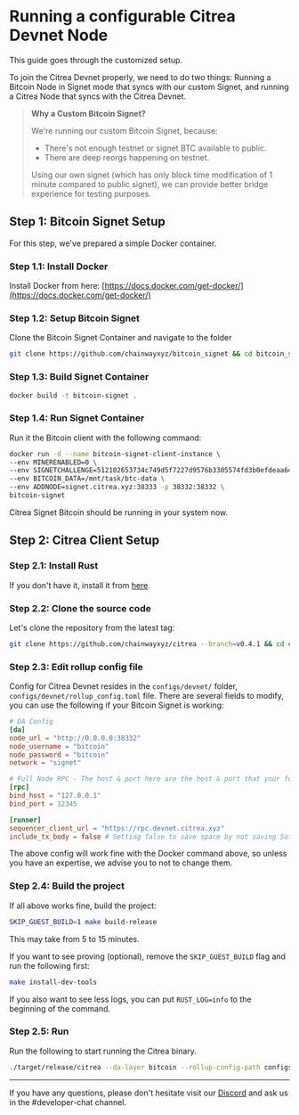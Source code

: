 
# Running a configurable Citrea Devnet Node

This guide goes through the customized setup.

To join the Citrea Devnet properly, we need to do two things: Running a Bitcoin Node in Signet mode that syncs with our custom Signet, and running a Citrea Node that syncs with the Citrea Devnet.

> **Why a Custom Bitcoin Signet?**
>
> We're running our custom Bitcoin Signet, because:
> - There's not enough testnet or signet BTC available to public.
> - There are deep reorgs happening on testnet.
> 
> Using our own signet (which has only block time modification of 1 minute compared to public signet), we can provide better bridge experience for testing purposes.

## Step 1: Bitcoin Signet Setup

For this step, we've prepared a simple Docker container.

### Step 1.1: Install Docker

Install Docker from here: [https://docs.docker.com/get-docker/](https://docs.docker.com/get-docker/)

### Step 1.2: Setup Bitcoin Signet

Clone the Bitcoin Signet Container and navigate to the folder
```sh
git clone https://github.com/chainwayxyz/bitcoin_signet && cd bitcoin_signet
```

### Step 1.3: Build Signet Container

```sh
docker build -t bitcoin-signet .
```

### Step 1.4: Run Signet Container

Run it the Bitcoin client with the following command:

```sh
docker run -d --name bitcoin-signet-client-instance \
--env MINERENABLED=0 \
--env SIGNETCHALLENGE=512102653734c749d5f7227d9576b3305574fd3b0efdeaa64f3d500f121bf235f0a43151ae \
--env BITCOIN_DATA=/mnt/task/btc-data \
--env ADDNODE=signet.citrea.xyz:38333 -p 38332:38332 \
bitcoin-signet
```

Citrea Signet Bitcoin should be running in your system now. 

## Step 2: Citrea Client Setup

### Step 2.1: Install Rust

If you don't have it, install it from [here](https://www.rust-lang.org/tools/install).

### Step 2.2: Clone the source code

Let's clone the repository from the latest tag:
```sh
git clone https://github.com/chainwayxyz/citrea --branch=v0.4.1 && cd citrea
```

### Step 2.3: Edit rollup config file

Config for Citrea Devnet resides in the `configs/devnet/` folder, `configs/devnet/rollup_config.toml` file. There are several fields to modify, you can use the following if your Bitcoin Signet is working:

<!-- ##### On DA Layer  -->
```toml
# DA Config
[da] 
node_url = "http://0.0.0.0:38332"
node_username = "bitcoin"                                     
node_password = "bitcoin"
network = "signet"

# Full Node RPC - The host & port here are the host & port that your full node RPC uses, do not change if you're not sure how it works.
[rpc] 
bind_host = "127.0.0.1"
bind_port = 12345

[runner]
sequencer_client_url = "https://rpc.devnet.citrea.xyz"
include_tx_body = false # Setting false to save space by not saving Soft Batches locally. 
```
The above config will work fine with the Docker command above, so unless you have an expertise, we advise you to not to change them.

### Step 2.4: Build the project

If all above works fine, build the project:

```sh
SKIP_GUEST_BUILD=1 make build-release
```

This may take from 5 to 15 minutes.

If you want to see proving (optional), remove the `SKIP_GUEST_BUILD` flag and run the following first:

```sh
make install-dev-tools
```

If you also want to see less logs, you can put `RUST_LOG=info` to the beginning of the command.

### Step 2.5: Run

Run the following to start running the Citrea binary.

```sh 
./target/release/citrea --da-layer bitcoin --rollup-config-path configs/devnet/rollup_config.toml --genesis-paths configs/devnet/genesis-files
```

------------------------

If you have any questions, please don't hesitate visit our [Discord](https://discord.gg/invite/citrea) and ask us in the #developer-chat channel. 
